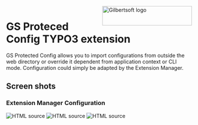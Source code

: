 <a href="http://gilbertsoft.org/">
    <img src="http://gilbertsoft.org/fileadmin/images/gilbertsoft.png" alt="Gilbertsoft logo" title="Gilbertsoft" align="right" height="53" width="243" />
</a>

GS Proteced Config TYPO3 extension
==================================

GS Protected Config allows you to import configurations from outside the web directory or override it dependent from application context or CLI mode. Configuration could simply be adapted by the Extension Manager.

## Screen shots

### Extension Manager Configuration

![HTML source](https://github.com/gilbertsoft/typo3-gsprotectedconfig/blob/master/Documentation/Images/AdministratorManual/ExtensionManagerLocal.png)
![HTML source](https://github.com/gilbertsoft/typo3-gsprotectedconfig/blob/master/Documentation/Images/AdministratorManual/ExtensionManagerContext.png)
![HTML source](https://github.com/gilbertsoft/typo3-gsprotectedconfig/blob/master/Documentation/Images/AdministratorManual/ExtensionManagerCli.png)
